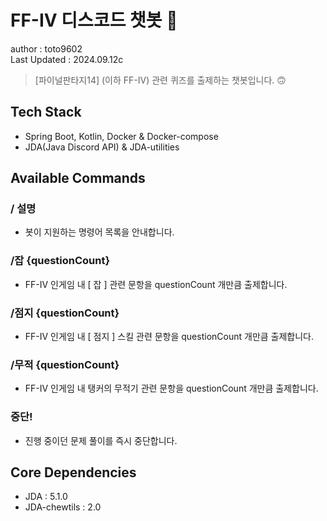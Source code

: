 # FF-IV 디스코드 챗봇 🐸
author : toto9602<br>
Last Updated : 2024.09.12c

> [파이널판타지14] (이하 FF-IV) 관련 퀴즈를 출제하는 챗봇입니다. 🙃 

## Tech Stack
- Spring Boot, Kotlin, Docker & Docker-compose
- JDA(Java Discord API) & JDA-utilities

## Available Commands
### / 설명
- 봇이 지원하는 명령어 목록을 안내합니다.

### /잡 {questionCount}
- FF-IV 인게임 내 [ 잡 ] 관련 문항을 questionCount 개만큼 출제합니다.

### /점지 {questionCount}
- FF-IV 인게임 내 [ 점지 ] 스킬 관련 문항을 questionCount 개만큼 출제합니다.

### /무적 {questionCount}
- FF-IV 인게임 내 탱커의 무적기 관련 문항을 questionCount 개만큼 출제합니다.

### 중단!
- 진행 중이던 문제 풀이를 즉시 중단합니다.
## Core Dependencies

- JDA : 5.1.0
- JDA-chewtils : 2.0
